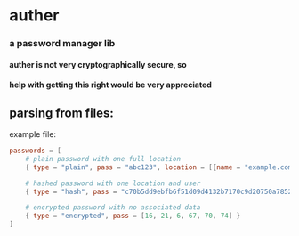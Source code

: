 # auther
### a password manager lib

#### **auther is not very cryptographically secure, so**
#### **help with getting this right would be very appreciated**

## parsing from files:

example file:
```toml
passwords = [
    # plain password with one full location
    { type = "plain", pass = "abc123", location = [{name = "example.com", username = "user", email = "user@example.com"}] },

    # hashed password with one location and user
    { type = "hash", pass = "c70b5dd9ebfb6f51d09d4132b7170c9d20750a7852f00680f65658f0310e810056e6763c34c9a00b0e940076f54495c169fc2302cceb312039271c43469507dc", location = [{name = "example.net", username = "user"}] },

    # encrypted password with no associated data
    { type = "encrypted", pass = [16, 21, 6, 67, 70, 74] }
]
```